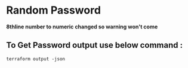 # Random Password 

**8thline number to numeric changed so warning won't come**

## To Get Password output use below command :

``terraform output -json``
